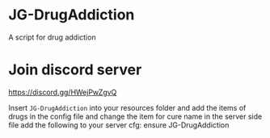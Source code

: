# JG-DrugAddiction

A script for drug addiction 

# Join discord server
 https://discord.gg/HWejPwZgvQ


Insert `JG-DrugAddiction` into your resources folder
and add the items of drugs in the config file
and change the item for cure name in the server side file
add the following to your server cfg:
 ensure JG-DrugAddiction

